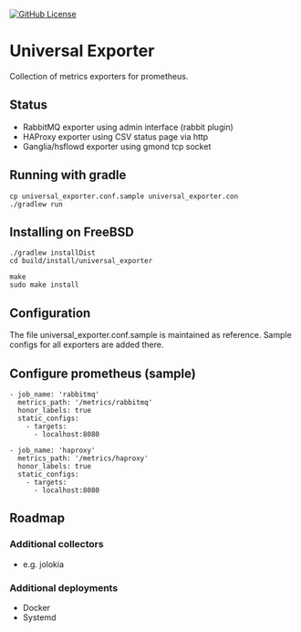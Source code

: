 [![GitHub License](https://img.shields.io/badge/license-Apache%20License%202.0-blue.svg?style=flat)](http://www.apache.org/licenses/LICENSE-2.0)

# Universal Exporter

Collection of metrics exporters for prometheus.

## Status

* RabbitMQ exporter using admin interface (rabbit plugin)
* HAProxy exporter using CSV status page via http
* Ganglia/hsflowd exporter using gmond tcp socket

## Running with gradle 

    cp universal_exporter.conf.sample universal_exporter.con
    ./gradlew run

## Installing on FreeBSD

    ./gradlew installDist
    cd build/install/universal_exporter
    
    make
    sudo make install
    
## Configuration

The file universal_exporter.conf.sample is maintained as
 reference. Sample configs for all exporters are added there.

## Configure prometheus (sample)

    - job_name: 'rabbitmq'
      metrics_path: '/metrics/rabbitmq'
      honor_labels: true
      static_configs:
        - targets:
          - localhost:8080

    - job_name: 'haproxy'
      metrics_path: '/metrics/haproxy'
      honor_labels: true
      static_configs:
        - targets:
          - localhost:8080

## Roadmap

### Additional collectors

* e.g. jolokia

### Additional deployments

* Docker
* Systemd
